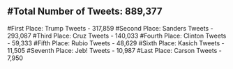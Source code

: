 #Total Number of Tweets: 889,377 
---
#First Place: Trump Tweets - 317,859
#Second Place: Sanders Tweets - 293,087
#Third Place: Cruz Tweets - 140,033
#Fourth Place: Clinton Tweets - 59,333
#Fifth Place: Rubio Tweets - 48,629
#Sixth Place: Kasich Tweets - 11,505
#Seventh Place: Jeb! Tweets - 10,987
#Last Place: Carson Tweets - 7,950
